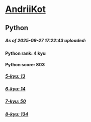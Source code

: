 # [AndriiKot](https://www.codewars.com/users/AndriiKot) 
## Python

##### As of 2025-09-27 17:22:43 uploaded:

#### Python rank: 4 kyu

#### Python score: 803

##### [5-kyu: 13](https://github.com/AndriiKot/Python__CodeWars/tree/main/kyu-5)

##### [6-kyu: 14](https://github.com/AndriiKot/Python__CodeWars/tree/main/kyu-6)

##### [7-kyu: 50](https://github.com/AndriiKot/Python__CodeWars/tree/main/kyu-7)

##### [8-kyu: 134](https://github.com/AndriiKot/Python__CodeWars/tree/main/kyu-8)

